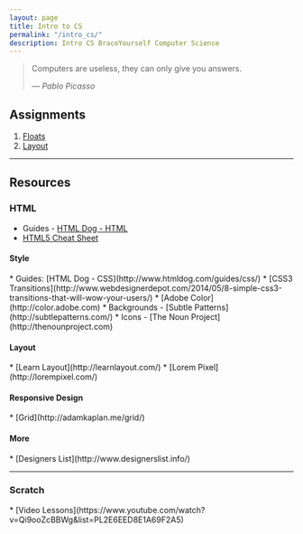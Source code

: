 ```yaml
---
layout: page
title: Intro to CS
permalink: "/intro_cs/"
description: Intro CS BraceYourself Computer Science
---
```


> Computers are useless, they can only give you answers.
>
> &mdash; <cite>Pablo Picasso</cite>


## Assignments

<div class="section" markdown="1">
  
1. [Floats](/intro_cs/floats)
2. [Layout](/intro_cs/layout)

</div>

<hr>

## Resources

<div class="section" markdown="1">

### HTML
<div class="section" markdown="1">

* Guides - [HTML Dog - HTML](http://www.htmldog.com/guides/html/)
* [HTML5 Cheat Sheet](http://websitesetup.org/HTML5-cheat-sheet.pdf)

</div>
  
#### Style
<div class="section" markdown="1">
* Guides: [HTML Dog - CSS](http://www.htmldog.com/guides/css/)
* [CSS3 Transitions](http://www.webdesignerdepot.com/2014/05/8-simple-css3-transitions-that-will-wow-your-users/)
* [Adobe Color](http://color.adobe.com)
* Backgrounds - [Subtle Patterns](http://subtlepatterns.com/)
* Icons - [The Noun Project](http://thenounproject.com)
</div>

#### Layout
<div class="section" markdown="1">
* [Learn Layout](http://learnlayout.com/)
* [Lorem Pixel](http://lorempixel.com/)
</div>

#### Responsive Design
<div class="section" markdown="1">
* [Grid](http://adamkaplan.me/grid/)
</div>

#### More
<div class="section" markdown="1">
  * [Designers List](http://www.designerslist.info/)
</div>

<hr>

### Scratch
<div class="section" markdown="1">
  * [Video Lessons](https://www.youtube.com/watch?v=Qi9ooZcBBWg&list=PL2E6EED8E1A69F2A5)
</div>

</div>